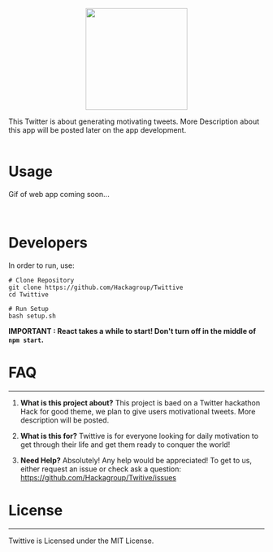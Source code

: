 <p align="center"><a href="#" target="_blank"><img width="200"src="https://i.imgur.com/GlIVUxo.png"></a></p>

This Twitter is about generating motivating tweets. More Description about this app will be posted later on the app development.
<br>
<br>

# Usage

Gif of web app coming soon...

<br>

# Developers

<p>In order to run, use:</p>

```
# Clone Repository
git clone https://github.com/Hackagroup/Twittive
cd Twittive

# Run Setup
bash setup.sh
```

<b>IMPORTANT : React takes a while to start! Don't turn off in the middle of `npm start`.</b>

# FAQ

---

1. **What is this project about?**
   This project is baed on a Twitter hackathon Hack for good theme, we plan to give users motivational tweets. More description will be posted.

2. **What is this for?**
   Twittive is for everyone looking for daily motivation to get through their life and get them ready to conquer the world!

3. **Need Help?**
   Absolutely! Any help would be appreciated! To get to us, either request an
   issue or check ask a question: https://github.com/Hackagroup/Twitive/issues

# License

---

Twittive is Licensed under the MIT License.
